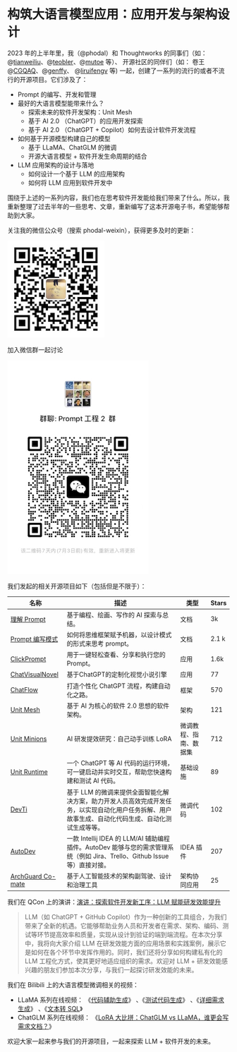 # 构筑大语言模型应用：应用开发与架构设计

2023 年的上半年里，我（@phodal）和 Thoughtworks
的同事们（如：@[tianweiliu](https://github.com/tianweiliu)、@[teobler](https://github.com/teobler)、@[mutoe](https://github.com/mutoe) 等）、
开源社区的同伴们（如：
卷王@[CGQAQ](https://github.com/CGQAQ)、@[genffy](https://github.com/genffy)、 @[liruifengv](https://github.com/liruifengv)
等)
一起，创建了一系列的流行的或者不流行的开源项目。它们涉及了：

- Prompt 的编写、开发和管理
- 最好的大语言模型能带来什么？
    - 探索未来的软件开发架构：Unit Mesh
    - 基于 AI 2.0 （ChatGPT）的应用开发探索
    - 基于 AI 2.0 （ChatGPT + Copilot）如何去设计软件开发流程
- 如何基于开源模型构建自己的模型
    - 基于 LLaMA、ChatGLM 的微调
    - 开源大语言模型 + 软件开发生命周期的结合
- LLM 应用架构的设计与落地
    - 如何设计一个基于 LLM 的应用架构
    - 如何将 LLM 应用到软件开发中

围绕于上述的一系列内容，我们也在思考软件开发能给我们带来了什么。所以，我重新整理了过去半年的一些思考、文章，重新编写了这本开源电子书，希望能够帮助到大家。

关注我的微信公众号（搜索 phodal-weixin），获得更多及时的更新：

![微信公众号](images/qrcode.jpg)

加入微信群一起讨论

![微信群](images/wechat-group.jpg)

我们发起的相关开源项目如下（包括但是不限于）：

| 名称                                                                         | 描述                                                                                       | 类型          | Stars |
|----------------------------------------------------------------------------|------------------------------------------------------------------------------------------|-------------|-------|
| [理解 Prompt](https://github.com/prompt-engineering/understand-prompt)       | 基于编程、绘画、写作的 AI 探索与总结。                                                                    | 文档          | 3k    |
| [Prompt 编写模式](https://github.com/prompt-engineering/prompt-patterns)       | 如何将思维框架赋予机器，以设计模式的形式来思考 prompt。                                                          | 文档          | 2.1 k |
| [ClickPrompt](https://github.com/prompt-engineering/click-prompt)          | 用于一键轻松查看、分享和执行您的 Prompt。                                                                 | 应用          | 1.6k  |
| [ChatVisualNovel](https://github.com/prompt-engineering/chat-visual-novel) | 基于ChatGPT的定制化视觉小说引擎                                                                      | 应用          | 77    | 
| [ChatFlow](https://github.com/prompt-engineering/chat-flow)                | 打造个性化 ChatGPT 流程，构建自动化之路。                                                                | 框架          | 570   |
| [Unit Mesh](https://github.com/unit-mesh/unit-mesh)                        | 基于 AI 为核心的软件 2.0 思想的软件架构。                                                                | 架构          | 121   | 
| [Unit Minions](https://github.com/unit-mesh/unit-minions)                  | AI 研发提效研究：自己动手训练 LoRA                                                                    | 微调教程、指南、数据集 | 712   |
| [Unit Runtime](https://github.com/unit-mesh/unit-runtime)                  | 一个 ChatGPT 等 AI 代码的运行环境，可一键启动并实时交互，帮助您快速构建和测试 AI 代码。                                     | 基础设施        | 89    |
| [DevTi](https://github.com/unit-mesh/devti)                                | 基于 LLM 的微调来提供全面智能化解决方案，助力开发人员高效完成开发任务，以实现自动化用户任务拆解、用户故事生成、自动化代码生成、自动化测试生成等等。             | 微调代码        | 102   |
| [AutoDev](https://github.com/unit-mesh/auto-dev)                           | 一款 Intellij IDEA 的 LLM/AI 辅助编程插件。AutoDev 能够与您的需求管理系统（例如 Jira、Trello、Github Issue 等）直接对接。 | IDEA 插件     | 207   |
| [ArchGuard Co-mate](https://github.com/archguard/co-mate)                  | 基于人工智能技术的架构副驾驶、设计和治理工具                                                                   | 架构协同应用      | 25    |

我们在 QCon
上的演讲：[演讲：探索软件开发新工序：LLM 赋能研发效能提升](https://qcon.infoq.cn/2023/guangzhou/presentation/5319)

> LLM（如 ChatGPT + GitHub
> Copilot）作为一种创新的工具组合，为我们带来了全新的机遇。它能够帮助业务人员和开发者在需求、架构、编码、测试等环节提高效率和质量，实现从设计到验证的端到端流程。在本次分享中，我将向大家介绍
> LLM 在研发效能方面的应用场景和实践案例，展示它是如何在各个环节中发挥作用的。同时，我们还将分享如何构建私有化的 LLM
> 工程化方式，使其更好地适应组织的需求。欢迎对 LLM + 研发效能感兴趣的朋友们参加本次分享，与我们一起探讨研发效能的未来。

我们在 Bilibili 上的大语言模型微调相关的视频：

- LLaMA
  系列在线视频： 《[代码辅助生成](https://www.bilibili.com/video/BV1Rh411u74H/)》 、《[测试代码生成](https://www.bilibili.com/video/BV1jg4y1G7Xc/)》 、《[详细需求生成](https://www.bilibili.com/video/BV1Us4y1N7rd/)》 、《[文本转 SQL](https://www.bilibili.com/video/BV1uv4y1H7bg/)》
- ChatGLM 系列在线视频： 《[LoRA 大比拼：ChatGLM vs LLaMA，谁更会写需求文档？](https://www.bilibili.com/video/BV1fv4y1n7Y3/)》

欢迎大家一起来参与我们的开源项目，一起来探索 LLM + 软件开发的未来。

